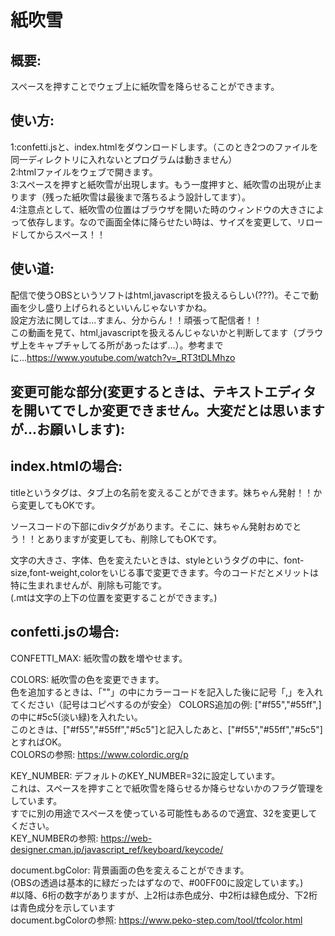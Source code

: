 # 紙吹雪

## 概要:
スペースを押すことでウェブ上に紙吹雪を降らせることができます。

## 使い方:  
1:confetti.jsと、index.htmlをダウンロードします。（このとき2つのファイルを同一ディレクトリに入れないとプログラムは動きません）  
2:htmlファイルをウェブで開きます。  
3:スペースを押すと紙吹雪が出現します。もう一度押すと、紙吹雪の出現が止まります（残った紙吹雪は最後まで落ちるよう設計してます）。  
4:注意点として、紙吹雪の位置はブラウザを開いた時のウィンドウの大きさによって依存します。なので画面全体に降らせたい時は、サイズを変更して、リロードしてからスペース！！
  
## 使い道:  
配信で使うOBSというソフトはhtml,javascriptを扱えるらしい(???)。そこで動画を少し盛り上げられるといいんじゃないすかね。  
設定方法に関しては...すまん、分からん！！頑張って配信者！！  
この動画を見て、html,javascriptを扱えるんじゃないかと判断してます（ブラウザ上をキャプチャしてる所があったはず...）。参考までに...https://www.youtube.com/watch?v=_RT3tDLMhzo
  
## 変更可能な部分(変更するときは、テキストエディタを開いてでしか変更できません。大変だとは思いますが...お願いします):  
  
## index.htmlの場合:  
    
titleというタグは、タブ上の名前を変えることができます。妹ちゃん発射！！から変更してもOKです。  
    
ソースコードの下部にdivタグがあります。そこに、妹ちゃん発射おめでとう！！とありますが変更しても、削除してもOKです。  
    
文字の大きさ、字体、色を変えたいときは、styleというタグの中に、font-size,font-weight,colorをいじる事で変更できます。今のコードだとメリットは特に生まれませんが、削除も可能です。  
  (.mtは文字の上下の位置を変更することができます。)  
  
## confetti.jsの場合:  
CONFETTI_MAX:          紙吹雪の数を増やせます。  
  
COLORS:                紙吹雪の色を変更できます。  
                       色を追加するときは、「""」の中にカラーコードを記入した後に記号「,」を入れてください（記号はコピペするのが安全）
COLORS追加の例:         ["#f55","#55ff",]の中に#5c5(淡い緑)を入れたい。  
                       このときは、["#f55","#55ff","#5c5"]と記入したあと、["#f55","#55ff","#5c5"]とすればOK。  
COLORSの参照:           https://www.colordic.org/p  
  
KEY_NUMBER:            デフォルトのKEY_NUMBER=32に設定しています。  
                       これは、スペースを押すことで紙吹雪を降らせるか降らせないかのフラグ管理をしています。  
                       すでに別の用途でスペースを使っている可能性もあるので適宜、32を変更してください。  
KEY_NUMBERの参照:       https://web-designer.cman.jp/javascript_ref/keyboard/keycode/  
  
document.bgColor:      背景画面の色を変えることができます。  
                       (OBSの透過は基本的に緑だったはずなので、#00FF00に設定しています。)  
                       #以降、6桁の数字がありますが、上2桁は赤色成分、中2桁は緑色成分、下2桁は青色成分を示しています  
document.bgColorの参照: https://www.peko-step.com/tool/tfcolor.html  
